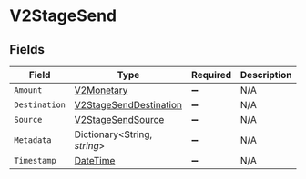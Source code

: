 # V2StageSend


## Fields

| Field                                                                                 | Type                                                                                  | Required                                                                              | Description                                                                           |
| ------------------------------------------------------------------------------------- | ------------------------------------------------------------------------------------- | ------------------------------------------------------------------------------------- | ------------------------------------------------------------------------------------- |
| `Amount`                                                                              | [V2Monetary](../../Models/Components/V2Monetary.md)                                   | :heavy_minus_sign:                                                                    | N/A                                                                                   |
| `Destination`                                                                         | [V2StageSendDestination](../../Models/Components/V2StageSendDestination.md)           | :heavy_minus_sign:                                                                    | N/A                                                                                   |
| `Source`                                                                              | [V2StageSendSource](../../Models/Components/V2StageSendSource.md)                     | :heavy_minus_sign:                                                                    | N/A                                                                                   |
| `Metadata`                                                                            | Dictionary<String, *string*>                                                          | :heavy_minus_sign:                                                                    | N/A                                                                                   |
| `Timestamp`                                                                           | [DateTime](https://learn.microsoft.com/en-us/dotnet/api/system.datetime?view=net-5.0) | :heavy_minus_sign:                                                                    | N/A                                                                                   |